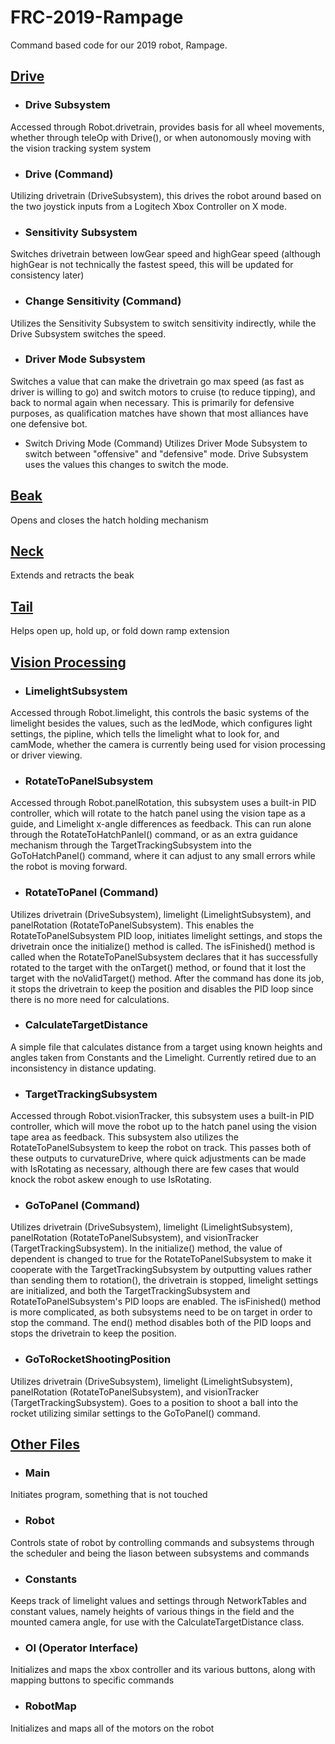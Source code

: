# FRC-2019-Rampage
Command based code for our 2019 robot, Rampage. 

## [Drive](/src/main/java/frc/robot/Drive)

* ### Drive Subsystem
Accessed through Robot.drivetrain, provides basis for all wheel movements, whether through teleOp with Drive(), or when autonomously moving with the vision tracking system system

* ### Drive (Command)
Utilizing drivetrain (DriveSubsystem), this drives the robot around based on the two joystick inputs from a Logitech Xbox Controller on X mode.

* ### Sensitivity Subsystem
Switches drivetrain between lowGear speed and highGear speed (although highGear is not technically the fastest speed, this
will be updated for consistency later)

* ### Change Sensitivity (Command)
Utilizes the Sensitivity Subsystem to switch sensitivity indirectly, while the Drive Subsystem switches the speed.

* ### Driver Mode Subsystem
Switches a value that can make the drivetrain go max speed (as fast as driver is willing to go) and switch motors to cruise (to reduce tipping), and back to normal again when necessary. This is primarily for defensive purposes, as qualification matches have shown that most alliances have one defensive bot.

* Switch Driving Mode (Command)
Utilizes Driver Mode Subsystem to switch between "offensive" and "defensive" mode. Drive Subsystem uses the values this changes to switch the mode.

## [Beak](/src/main/java/frc/robot/Beak)
Opens and closes the hatch holding mechanism

## [Neck](/src/main/java/frc/robot/Neck)
Extends and retracts the beak

## [Tail](/src/main/java/frc/robot/Tail)
Helps open up, hold up, or fold down ramp extension

## [Vision Processing](/src/main/java/frc/robot/VisionProcessing)

* ### LimelightSubsystem
Accessed through Robot.limelight, this controls the basic systems of the limelight besides the values, such as the ledMode, which configures light settings, the pipline, which tells the limelight what to look for, and camMode, whether the camera is currently being used for vision processing or driver viewing.

* ### RotateToPanelSubsystem
Accessed through Robot.panelRotation, this subsystem uses a built-in PID controller, which will rotate to the hatch panel using the vision tape as a guide, and Limelight x-angle differences as feedback. This can run alone through the RotateToHatchPanlel() command, or as an extra guidance mechanism through the TargetTrackingSubsystem into the GoToHatchPanel() command, where it can adjust to any small errors while the robot is moving forward.

* ### RotateToPanel (Command)
Utilizes drivetrain (DriveSubsystem), limelight (LimelightSubsystem), and panelRotation (RotateToPanelSubsystem). This enables the RotateToPanelSubsystem PID loop, initiates limelight settings, and stops the drivetrain once the initialize() method is called. The isFinished() method is called when the RotateToPanelSubsystem declares that it has successfully rotated to the target with the onTarget() method, or found that it lost the target with the noValidTarget() method. After the command has done its job, it stops the drivetrain to keep the position and disables the PID loop since there is no more need for calculations.

* ### CalculateTargetDistance
A simple file that calculates distance from a target using known heights and angles taken from Constants and the Limelight. Currently retired due to an inconsistency in distance updating.

* ### TargetTrackingSubsystem
Accessed through Robot.visionTracker, this subsystem uses a built-in PID controller, which will move the robot up to the hatch panel using the vision tape area as feedback. This subsystem also utilizes the RotateToPanelSubsystem to keep the robot on track. This passes both of these outputs to curvatureDrive, where quick adjustments can be made with IsRotating as necessary, although there are few cases that would knock the robot askew enough to use IsRotating.

* ### GoToPanel (Command)
Utilizes drivetrain (DriveSubsystem), limelight (LimelightSubsystem), panelRotation (RotateToPanelSubsystem), and visionTracker (TargetTrackingSubsystem). In the initialize() method, the value of dependent is changed to true for the RotateToPanelSubsystem to make it cooperate with the TargetTrackingSubsystem by outputting values rather than sending them to rotation(), the drivetrain is stopped, limelight settings are initialized, and both the TargetTrackingSubsystem and RotateToPanelSubsystem's PID loops are enabled. The isFinished() method is more complicated, as both subsystems need to be on target in order to stop the command. The end() method disables both of the PID loops and stops the drivetrain to keep the position. 

* ### GoToRocketShootingPosition
Utilizes drivetrain (DriveSubsystem), limelight (LimelightSubsystem), panelRotation (RotateToPanelSubsystem), and visionTracker (TargetTrackingSubsystem). Goes to a position to shoot a ball into the rocket utilizing similar settings to the GoToPanel() command.

## [Other Files](/src/main/java/frc/robot)

* ### Main
Initiates program, something that is not touched

* ### Robot
Controls state of robot by controlling commands and subsystems through the scheduler and being the liason between subsystems and commands

* ### Constants
Keeps track of limelight values and settings through NetworkTables and constant values, namely heights of various things in the field and the mounted camera angle, for use with the CalculateTargetDistance class.

* ### OI (Operator Interface)
Initializes and maps the xbox controller and its various buttons, along with mapping buttons to specific commands

* ### RobotMap
Initializes and maps all of the motors on the robot
